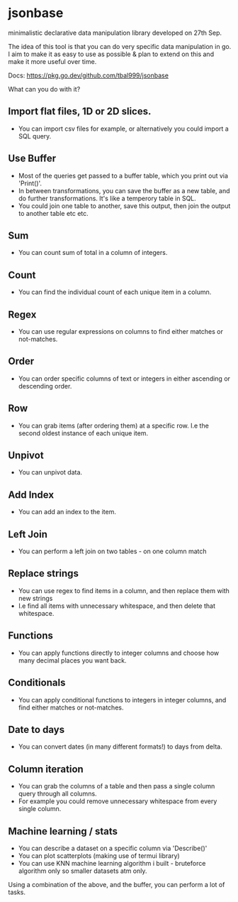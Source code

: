 # jsonbase
minimalistic declarative data manipulation library developed on 27th Sep.

The idea of this tool is that you can do very specific data manipulation in go.
I aim to make it as easy to use as possible & plan to extend on this and make it more useful over time.

Docs: https://pkg.go.dev/github.com/tbal999/jsonbase


What can you do with it?

## Import flat files, 1D or 2D slices.
- You can import csv files for example, or alternatively you could import a SQL query.

## Use Buffer
- Most of the queries get passed to a buffer table, which you print out via 'Print()'.
- In between transformations, you can save the buffer as a new table, and do further transformations. It's like a temperory table in SQL.
- You could join one table to another, save this output, then join the output to another table etc etc.

## Sum
- You can count sum of total in a column of integers.

## Count
- You can find the individual count of each unique item in a column.

## Regex
- You can use regular expressions on columns to find either matches or not-matches.

## Order 
- You can order specific columns of text or integers in either ascending or descending order.

## Row
- You can grab items (after ordering them) at a specific row. I.e the second oldest instance of each unique item.

## Unpivot
- You can unpivot data.

## Add Index
- You can add an index to the item.

## Left Join
- You can perform a left join on two tables - on one column match

## Replace strings
- You can use regex to find items in a column, and then replace them with new strings
- I.e find all items with unnecessary whitespace, and then delete that whitespace.

## Functions
- You can apply functions directly to integer columns and choose how many decimal places you want back.

## Conditionals
- You can apply conditional functions to integers in integer columns, and find either matches or not-matches.

## Date to days
- You can convert dates (in many different formats!) to days from delta.

## Column iteration
- You can grab the columns of a table and then pass a single column query through all columns.
- For example you could remove unnecessary whitespace from every single column.

## Machine learning / stats
- You can describe a dataset on a specific column via 'Describe()'
- You can plot scatterplots (making use of termui library)
- You can use KNN machine learning algorithm i built - bruteforce algorithm only so smaller datasets atm only.

Using a combination of the above, and the buffer, you can perform a lot of tasks.
